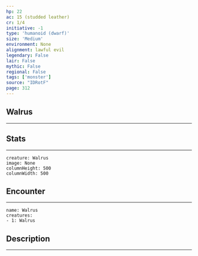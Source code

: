 ```yaml
---
hp: 22
ac: 15 (studded leather)
cr: 1/4
initiative: -1
type: 'humanoid (dwarf)'    
size: 'Medium'
environment: None
alignment: lawful evil
legendary: False
lair: False
mythic: False
regional: False
tags: ['monster']
source: "IDRotF"
page: 312
---
```


## Walrus
---



## Stats
---

```statblock
creature: Walrus
image: None
columnHeight: 500
columnWidth: 500
```

## Encounter
---

```encounter-table
name: Walrus
creatures:
- 1: Walrus
```

## Description
---




